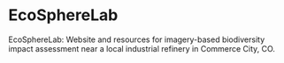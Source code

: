 # EcoSphereLab
EcoSphereLab: Website and resources for imagery-based biodiversity impact assessment near a local industrial refinery in Commerce City, CO.
